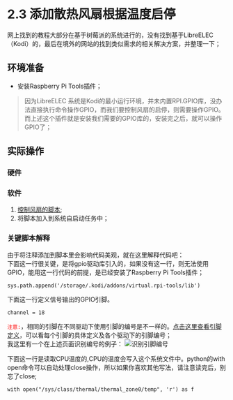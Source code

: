 # 2.3 添加散热风扇根据温度启停
网上找到的教程大部分在基于树莓派的系统进行的，没有找到基于LibreELEC（Kodi）的，最后在境外的网站的找到类似需求的相关解决方案，并整理一下；

## 环境准备
* 安装Raspberry Pi Tools插件；
> 因为LibreELEC 系统是Kodi的最小运行环境，并未内置RPI.GPIO库，没办法直接执行命令操作GPIO，而我们要控制风扇的启停，则需要操作GPIO。
> 而上述这个插件就是安装我们需要的GPIO库的，安装完之后，就可以操作GPIO了；

## 实际操作
### 硬件

### 软件
1. [控制风扇的脚本](fans.py);
2. 将脚本加入到系统自启动任务中；


### 关键脚本解释
由于将注释添加到脚本里会影响代码美观，就在这里解释代码吧：  
下面这一行很关键，是将gpio驱动库引入的，如果没有这一行，则无法使用GPIO，能用这一行代码的前提，是已经安装了Raspberry Pi Tools插件；

```sys.path.append('/storage/.kodi/addons/virtual.rpi-tools/lib')```

下面这一行定义信号输出的GPIO引脚。

```
channel = 18
```

<font color=red>`注意:`</font>，相同的引脚在不同驱动下使用引脚的编号是不一样的。[点击这里查看引脚定义](https://pinout.xyz/)，可以看每个引脚的具体定义及各个驱动下的引脚编号；  
我这里有一个在上述页面识别编号的例子：
![识别引脚编号](images/pins.png)

下面这一行是读取CPU温度的,CPU的温度会写入这个系统文件中。python的with open命令可以自动处理close操作，所以如果你喜欢其他写法，请注意读完后，别忘了close;

```
with open("/sys/class/thermal/thermal_zone0/temp", 'r') as f
```
